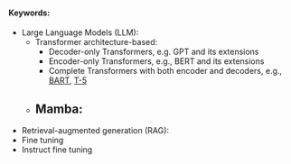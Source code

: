 #### Keywords:
- Large Language Models (LLM): 
	- Transformer architecture-based:
		- Decoder-only Transformers, e.g. GPT and its extensions
		- Encoder-only Transformers, e.g., BERT and its extensions
		- Complete Transformers with both encoder and decoders, e.g., [BART](https://arxiv.org/abs/1910.13461), [T-5](https://arxiv.org/abs/1910.10683)
	- Mamba:
		- 
- Retrieval-augmented generation (RAG): 
- Fine tuning
- Instruct fine tuning


<!--stackedit_data:
eyJoaXN0b3J5IjpbNzY0NDEyNzA5LDE4NzgwMTU3NTYsLTIwOD
g3NDY2MTJdfQ==
-->